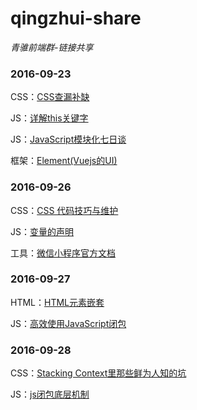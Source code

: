 # qingzhui-share
*青骓前端群-链接共享*

### 2016-09-23

CSS：[CSS查漏补缺](https://segmentfault.com/a/1190000006242814)

JS：[详解this关键字](http://www.cnblogs.com/Wayou/p/all-this.html#home)

JS：[JavaScript模块化七日谈](http://huangxuan.me/js-module-7day/#/)

框架：[Element(Vuejs的UI)](http://element.eleme.io/#/)

### 2016-09-26

CSS：[CSS 代码技巧与维护](http://www.zcfy.cc/article/css-coding-techniques-x2605-mozilla-hacks-8211-the-web-developer-blog-1244.html)

JS：[变量的声明](http://www.zcfy.cc/article/quick-tip-how-to-declare-variables-in-javascript-1278.html)

工具：[微信小程序官方文档](https://mp.weixin.qq.com/debug/wxadoc/dev/)


### 2016-09-27

HTML：[HTML元素嵌套](http://www.smallni.com/element-nesting)

JS：[高效使用JavaScript闭包](http://www.ibm.com/developerworks/cn/web/wa-use-javascript-closures-efficiently/index.html)

### 2016-09-28

CSS：[Stacking Context里那些鲜为人知的坑](http://www.w3ctech.com/topic/1065)

JS：[js闭包底层机制](http://blog.leapoahead.com/2015/09/15/js-closure/)
